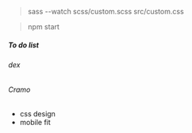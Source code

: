 > sass --watch scss/custom.scss src/custom.css

> npm start

##### To do list

###### dex

###### Cramo

+ css design
+ mobile fit
